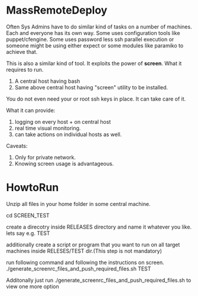 MassRemoteDeploy
================
Often Sys Admins have to do similar kind of tasks on a number of machines. Each and everyone has its own way. Some uses configuration tools like puppet/cfengine. Some uses password less ssh parallel execution or someone might be using either expect or some modules like paramiko to achieve that. 

This is also a similar kind of tool. It exploits the power of **screen**.  What it requires to run.

1) A central host having bash
2) Same above central host having "screen" utility to be installed.

You do not even need your or root ssh keys in place. It can take care of it. 

What it can provide:
1) logging on every host + on central host
2) real time visual monitoring. 
3) can take actions on individual hosts as well.

Caveats:
1) Only for private network.
2) Knowing screen usage is advantageous. 

  
**HowtoRun**
=========
Unzip all files in your home folder in some central machine. 

cd SCREEN_TEST

create a direcotry inside RELEASES directory and name it whatever you like. lets say e.g.  TEST

additionally create a script or program that you want to run on all target machines inside RELESES/TEST dir.(This step is not
mandatory)

run following command and following the instructions on screen.
./generate_screenrc_files_and_push_required_files.sh TEST

Additonally just run ./generate_screenrc_files_and_push_required_files.sh <enter> to view one more option



  
